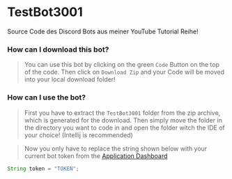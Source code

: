 # TestBot3001
Source Code des Discord Bots aus meiner YouTube Tutorial Reihe!

### How can I download this bot?
> You can use this bot by clicking on the green `Code` Button on the top of the code. Then click on `Download Zip` and your Code will be moved into your local download folder!

### How can I use the bot?
> First you have to extract the `TestBot3001` folder from the zip archive, which is generated for the download. Then simply move the folder in the directory you want to code in and open the folder witch the IDE of your choice! (Intellij is recommended)

> Now you only have to replace the string shown below with your current bot token from the [Application Dashboard](https://discord.com/developers/applications)

```java
String token = "TOKEN";
```
